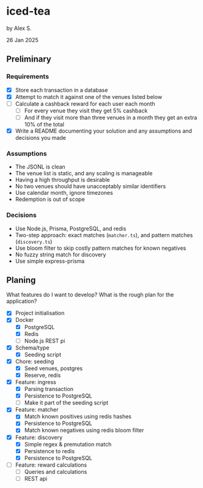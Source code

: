 # iced-tea
by Alex S.

26 Jan 2025

## Preliminary

### Requirements
- [x] Store each transaction in a database
- [x] Attempt to match it against one of the venues listed below
- [ ] Calculate a cashback reward for each user each month
    - [ ] For every venue they visit they get 5% cashback
    - [ ] And if they visit more than three venues in a month they get an extra 10% of the total
- [x] Write a README documenting your solution and any assumptions and decisions you made

### Assumptions
- The JSONL is clean
- The venue list is static, and any scaling is manageable
- Having a high throughput is desirable
- No two venues should have unacceptably similar identifiers
- Use calendar month, ignore timezones
- Redemption is out of scope

### Decisions
- Use Node.js, Prisma, PostgreSQL, and redis
- Two-step approach: exact matches (`matcher.ts`), and pattern matches (`discovery.ts`)
- Use bloom filter to skip costly pattern matches for known negatives
- No fuzzy string match for discovery
- Use simple express-prisma

## Planing

What features do I want to develop? What is the rough plan for the application?
- [x] Project initialisation
- [x] Docker
    - [x] PostgreSQL
    - [x] Redis
    - [ ] Node.js REST pi
- [x] Schema/type
    - [x] Seeding script
- [x] Chore: seeding
    - [x] Seed venues, postgres
    - [x] Reserve, redis
- [x] Feature: ingress
    - [x] Parsing transaction
    - [x] Persistence to PostgreSQL
    - [ ] Make it part of the seeding script
- [x] Feature: matcher
    - [x] Match known positives using redis hashes
    - [x] Persistence to PostgreSQL
    - [x] Match known negatives using redis bloom filter
- [x] Feature: discovery
    - [x] Simple regex & premutation match
    - [x] Persistence to redis
    - [x] Persistence to PostgreSQL
- [ ] Feature: reward calculations
    - [ ] Queries and calculations
    - [ ] REST api